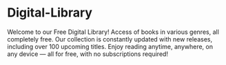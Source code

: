 # Digital-Library
Welcome to our Free Digital Library! Access of books in various genres, all completely free. Our collection is constantly updated with new releases, including over 100 upcoming titles. Enjoy reading anytime, anywhere, on any device — all for free, with no subscriptions required!
